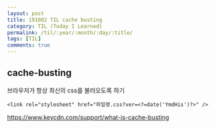 ```yaml
---
layout: post
title: 191002 TIL cache busting
category: TIL (Today I Learned)
permalink: /til/:year/:month/:day/:title/
tags: [TIL]
comments: true
---
```


## **cache-busting**

브라우저가 항상 최신의 css를 불러오도록 하기 

`<link rel="stylesheet" href="파일명.css?ver=<?=date('YmdHis')?>" />`

https://www.keycdn.com/support/what-is-cache-busting